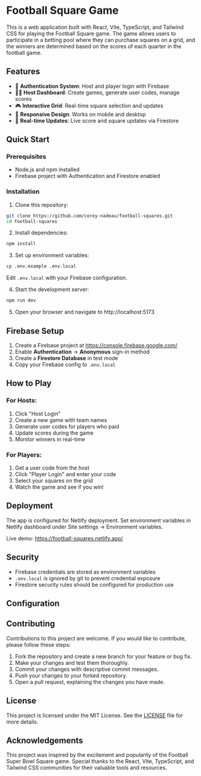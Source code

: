# Football Square Game

This is a web application built with React, Vite, TypeScript, and Tailwind CSS for playing the Football Square game. The game allows users to participate in a betting pool where they can purchase squares on a grid, and the winners are determined based on the scores of each quarter in the football game.

## Features

- 🔐 **Authentication System**: Host and player login with Firebase
- 👨‍💼 **Host Dashboard**: Create games, generate user codes, manage scores
- 🎮 **Interactive Grid**: Real-time square selection and updates
- 📱 **Responsive Design**: Works on mobile and desktop
- 🔄 **Real-time Updates**: Live score and square updates via Firestore

## Quick Start

### Prerequisites
- Node.js and npm installed
- Firebase project with Authentication and Firestore enabled

### Installation

1. Clone this repository:
```bash
git clone https://github.com/corey-nadeau/football-squares.git
cd football-squares
```

2. Install dependencies:
```bash
npm install
```

3. Set up environment variables:
```bash
cp .env.example .env.local
```
Edit `.env.local` with your Firebase configuration.

4. Start the development server:
```bash
npm run dev
```

5. Open your browser and navigate to http://localhost:5173

## Firebase Setup

1. Create a Firebase project at https://console.firebase.google.com/
2. Enable **Authentication** → **Anonymous** sign-in method
3. Create a **Firestore Database** in test mode
4. Copy your Firebase config to `.env.local`

## How to Play

### For Hosts:
1. Click "Host Login"
2. Create a new game with team names
3. Generate user codes for players who paid
4. Update scores during the game
5. Monitor winners in real-time

### For Players:
1. Get a user code from the host
2. Click "Player Login" and enter your code
3. Select your squares on the grid
4. Watch the game and see if you win!

## Deployment

The app is configured for Netlify deployment. Set environment variables in Netlify dashboard under Site settings → Environment variables.

Live demo: https://football-squares.netlify.app/

## Security

- Firebase credentials are stored as environment variables
- `.env.local` is ignored by git to prevent credential exposure
- Firestore security rules should be configured for production use

## Configuration

## Contributing

Contributions to this project are welcome. If you would like to contribute, please follow these steps:

1. Fork the repository and create a new branch for your feature or bug fix.
2. Make your changes and test them thoroughly.
3. Commit your changes with descriptive commit messages.
4. Push your changes to your forked repository.
5. Open a pull request, explaining the changes you have made.

## License

This project is licensed under the MIT License. See the [LICENSE](LICENSE) file for more details.

## Acknowledgements

This project was inspired by the excitement and popularity of the Football Super Bowl Square game. Special thanks to the React, Vite, TypeScript, and Tailwind CSS communities for their valuable tools and resources.
